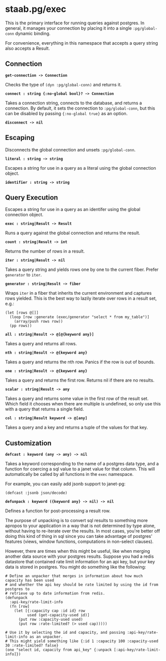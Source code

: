 # staab.pg/exec

This is the primary interface for running queries against postgres. In general, it manages your connection by placing it into a single `:pg/global-conn` dynamic binding.

For convenience, everything in this namespace that accepts a query string also accepts a Result.

## Connection

**`get-connection -> Connection`**

Checks the type of `(dyn :pg/global-conn)` and returns it.

**`connect : string {:no-global bool}? -> Connection`**

Takes a connection string, connects to the database, and returns a connection. By default, it sets the connection to `:pg/global-conn`, but this can be disabled by passing `{:no-global true}` as an option.

**`disconnect -> nil`**

## Escaping

Disconnects the global connection and unsets `:pg/global-conn`.

**`literal : string -> string`**

Escapes a string for use in a query as a literal using the global connection object.

**`identifier : string -> string`**

## Query Execution

Escapes a string for use in a query as an identifer using the global connection object.

**`exec : string|Result -> Result`**

Runs a query against the global connection and returns the result.

**`count : string|Result -> int`**

Returns the number of rows in a result.

**`iter : string|Result -> nil`**

Takes a query string and yields rows one by one to the current fiber. Prefer `generator` to `iter`.

**`generator : string|Result -> fiber`**

Wraps `iter` in a fiber that inherits the current environment and captures rows yielded. This is the best way to lazily iterate over rows in a result set, e.g.:

```
(let [rows @[]]
  (loop [row :generate (exec/generator "select * from my_table")]
    (array/push rows row))
  (pp rows))
```

**`all : string|Result -> @[@{keyword any}]`**

Takes a query and returns all rows.

**`nth : string|Result -> @{keyword any}`**

Takes a query and returns the nth row. Panics if the row is out of bounds.

**`one : string|Result -> @{keyword any}`**

Takes a query and returns the first row. Returns nil if there are no results.

**`scalar : string|Result -> any`**

Takes a query and returns some value in the first row of the result set. Which field it chooses when there are multiple is undefined, so only use this with a
query that returns a single field.

**`col : string|Result keyword -> @[any]`**

Takes a query and a key and returns a tuple of the values for that key.

## Customization

**`defcast : keyword (any -> any) -> nil`**

Takes a keyword corresponding to the name of a postgres data type, and a function for coercing a sql value to a janet value for that column. This will automatically be called by all functions in the `exec` namespace.

For example, you can easily add jsonb support to janet-pg:

```
(defcast :jsonb json/decode)
```

**`defunpack : keyword ({keyword any} -> nil) -> nil`**

Defines a function for post-processing a result row.

The purpose of unpacking is to convert sql results to something more apropos to your application in a way that is not determined by type alone, without having to re-iterate over the results. In most cases, you're better off doing this kind of thing in sql since you can take advantage of postgres' features (views, window functions, computations in non-select clauses).

However, there are times when this might be useful, like when merging another data source with your postgres results. Suppose you had a redis datastore that contained rate limit information for an api key, but your key data is stored in postgres. You might do something like the following:

```
# Define an unpacker that merges in information about how much capacity has been used
# and whether the api key should be rate limited by using the id from postgres to
# retrieve up to date information from redis.
(defunpack
  :api-key/rate-limit-info
  (fn [row]
    (let [{:capacity cap :id id} row
          used (get-capacity-used id)]
      (put row :capacity-used used)
      (put row :rate-limited? (> used cap)))))

# Use it by selecting the id and capacity, and passing :api-key/rate-limit-info as an unpacker.
# This might yield something like {:id 1 :capacity 100 :capacity-used 30 :rate-limited? false}
(one "select id, capacity from api_key" {:unpack [:api-key/rate-limit-info]})
```
